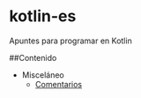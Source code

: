 # kotlin-es
Apuntes para programar en Kotlin

##Contenido

- Misceláneo
  - [Comentarios](comments.md)

